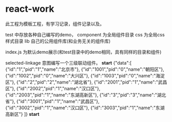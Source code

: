 # react-work

此工程为模板工程，有学习记录，组件记录以及。

test 中存放各种自己编写的demo，
component 为全局组件目录
css 为全局css 样式目录
lib 自己的公用组件库(和业务无关的组件库)

index.js 为默认demo展示(和test目录中的demo相同，具有同样的目录和组件)

selected-linkage	意图编写一个三级联动组件。
************************start************************
{"data":[
	{"id":"1","pid":"1","name":"北京市"},
	{"id":"1001","pid":"0","name":"朝阳区"},
	{"id":"1002","pid":"0","name":"大兴区"},
	{"id":"1003","pid":"0","name":"海淀区"},
	{"id":"2","pid":"2","name":"湖北省"},
	{"id":"2001","pid":"1","name":"武昌区"},
	{"id":"2002","pid":"1","name":"汉口区"},
	{"id":"2003","pid":"1","name":"东湖高新区"},
	{"id":"3","pid":"3","name":"湖北省"},
	{"id":"3001","pid":"1","name":"武昌区"},
	{"id":"3002","pid":"1","name":"汉口区"},
	{"id":"3003","pid":"1","name":"东湖高新区"}
]}
************************start************************